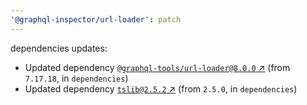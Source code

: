 ```yaml
---
'@graphql-inspector/url-loader': patch
---
```

dependencies updates:
  - Updated dependency [`@graphql-tools/url-loader@8.0.0`
    ↗︎](https://www.npmjs.com/package/@graphql-tools/url-loader/v/8.0.0) (from `7.17.18`, in
    `dependencies`)
  - Updated dependency [`tslib@2.5.2` ↗︎](https://www.npmjs.com/package/tslib/v/2.5.2) (from
    `2.5.0`, in `dependencies`)
